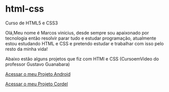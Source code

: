 # html-css
 Curso de HTML5 e CSS3

 Olá,Meu nome é Marcos vinicius, desde sempre sou apaixonado por tecnologia então resolvir parar tudo e estudar programação, atualmente estou estudando HTML e CSS e pretendo estudar e trabalhar com isso pelo resto da minha vida!

   Abaixo estão alguns projetos que fiz com HTMl e CSS (CursoemVideo do professor Gustavo Guanabara)



<a href="https://vmarcos1.github.io/Projeto-Android/" target="blank" rel="next">Acessar o meu Projeto Android</a>

<a href="https://vmarcos1.github.io/projeto-cordel" target="_blank" rel="next">Acessar o meu Projeto Cordel</a>
